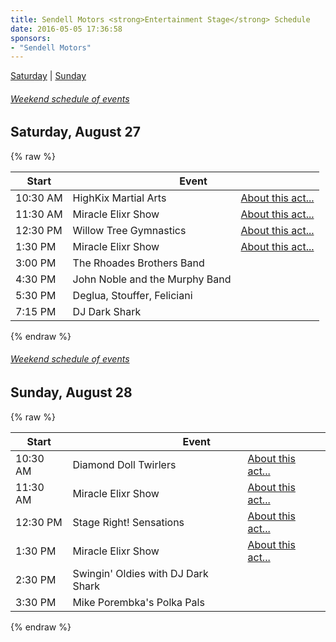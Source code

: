 ```yaml
---
title: Sendell Motors <strong>Entertainment Stage</strong> Schedule
date: 2016-05-05 17:36:58
sponsors:
- "Sendell Motors"
---
```


[Saturday](#saturday) | [Sunday](#sunday)


###### [Weekend schedule of events](/schedule)

<a name="saturday"></a>

## Saturday, August 27

{% raw %}
<table class="table table-striped">
  <thead>
    <tr>
      <th>Start</th><th colspan="2">Event</th>
    </tr>
  </thead>
  <tbody>
    <tr>
      <td>10:30 AM</td><td>HighKix Martial Arts</td><td><a href="/entertainment/highkix-martial-arts" class="btn btn-primary btn-xs">About this act...</a></td>
    </tr>
    <tr>
      <td>11:30 AM</td><td>Miracle Elixr Show</td><td><a href="/entertainment/miracle-elixr-show" class="btn btn-primary btn-xs">About this act...</a></td>
    </tr>
    <tr>
      <td>12:30 PM</td><td>Willow Tree Gymnastics</td><td><a href="/entertainment/willow-tree-gymnastics" class="btn btn-primary btn-xs">About this act...</a></td>
    </tr>
    <tr>
      <td>1:30 PM</td><td>Miracle Elixr Show</td><td><a href="/entertainment/miracle-elixr-show" class="btn btn-primary btn-xs">About this act...</a></td>
    </tr>
    <tr>
      <td>3:00 PM</td><td>The Rhoades Brothers Band</td><td></td>
    </tr>
    <tr>
      <td>4:30 PM</td><td>John Noble and the Murphy Band</td><td></td>
    </tr>
    <tr>
      <td>5:30 PM</td><td>Deglua, Stouffer, Feliciani</td><td></td>
    </tr>
    <tr>
      <td>7:15 PM</td><td>DJ Dark Shark</td><td></td>
    </tr>
  </tbody>
</table>
{% endraw %}

###### [Weekend schedule of events](/schedule)

<a name="sunday"></a>

## Sunday, August 28

{% raw %}
<table class="table table-striped">
  <thead>
    <tr>
      <th>Start</th><th colspan="2">Event</th>
    </tr>
  </thead>
  <tbody>
    <tr>
      <td>10:30 AM</td><td>Diamond Doll Twirlers</td><td><a href="/entertainment/diamond-dolls" class="btn btn-primary btn-xs">About this act...</a></td>
    </tr>
    <tr>
      <td>11:30 AM</td><td>Miracle Elixr Show</td><td><a href="/entertainment/miracle-elixr-show" class="btn btn-primary btn-xs">About this act...</a></td>
    </tr>
    <tr>
      <td>12:30 PM</td><td>Stage Right! Sensations</td><td><a href="/entertainment/stage-right-sensations" class="btn btn-primary btn-xs">About this act...</a></td>
    </tr>
    <tr>
      <td>1:30 PM</td><td>Miracle Elixr Show</td><td><a href="/entertainment/miracle-elixr-show" class="btn btn-primary btn-xs">About this act...</a></td>
    </tr>
    <tr>
      <td>2:30 PM</td><td>Swingin' Oldies with DJ Dark Shark</td><td></td>
    </tr>
    <tr>
      <td>3:30 PM</td><td>Mike Porembka's Polka Pals</td><td></td>
    </tr>
  </tbody>
</table>
{% endraw %}
